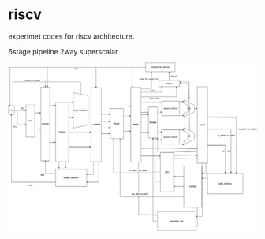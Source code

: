 # riscv

experimet codes for riscv architecture.

6stage pipeline
2way superscalar

![pipeline](./images/superscalar.png)
